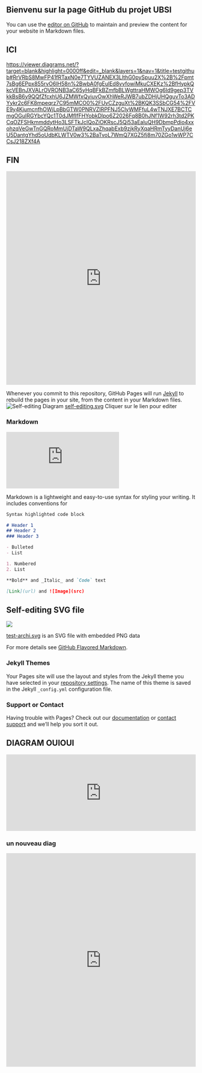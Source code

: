 ## Bienvenu sur la page GitHub du projet UBSI

You can use the [editor on GitHub](https://github.com/maxoulolZero/maxoulolZero.github.io/edit/main/README.md) to maintain and preview the content for your website in Markdown files.

## ICI
https://viewer.diagrams.net/?target=blank&highlight=0000ff&edit=_blank&layers=1&nav=1&title=testgithub#RrVRbS8MwFP41fRTaxN0e7TYVUZANEX3LlthG0pySpuu2X%2B%2Fpmt7sBg6EPpx855rvO6lH58n%2BwbA0fgEulEd8vvfowiMkuCXEKz%2BfHypkQkcVEBnJXVALrOVRONB3aC65yHqBFkBZmfbBLWgttraHMWOg6Id9gep3TVkkBsB6y9QQfZfcxhU6JZMWfxQyiuvOwXhWeRJWB7ubZDHjUHQguvTo3ADYykr2c6FK8mpeqrz7C95mMCO0%2FUvCZzguXt%2BKQK3SSbCG54%2FVE9y4KjumcnfhOWjLpBbGTW0PNRVZIRPFNJ5ClyWMFfuL4wTNJXE7BCTCmgOGuIRGYbcYQc1T0dJMfIfFHYobkDlpo6Z2026Fq8B0hJNf1W92rh3td2PKCqOZFSHkmmddytHo3LSFTkJcIQoZiOKRscJ5Qi53aEaluQH9DbmpPdio4xxohzqVeGwTnGQRoMmUjDTaW9QLxaZhqabExb9zjkRyXqaHRmTyyDanUj6eU5DantgYhd5oUdbKLWTV0w3%2BaTvoL7WmQ7XGZ5fj8m70ZGo1wWP7CCsJ218ZXf4A

## FIN

<iframe frameborder="0" style="width:100%;height:567px;" src="https://viewer.diagrams.net/?highlight=0000ff&edit=_blank&layers=1&nav=1&title=20210327%20Functional%20architecture.drawio#R5Vpdd5s4EP01fmyOACPgsbbz0XM2G59Nt9s%2ByjAGGoxYIcd2fv0KI7BB%2BCNeEmial0iD0Ej3XkkzwgNjvFjfMpIE99SDaKAjbz0wJgNd15GhiX%2BZZZNbNGSi3OKz0JO2neExfIGiobQuQw%2FSSkNOacTDpGp0aRyDyys2whhdVZvNaVT1mhAfFMOjSyLV%2Bk%2Fo8SC32rq1s99B6AeFZw07%2BZMFKRrLmaQB8ehqz2RcD4wxo5TnpcV6DFGGXoFL%2Ft7NgadyYM8kWsqhftsWBRQBCeNieAxifk53sGLuX2hivyyo9zh9junnO%2BPTUPExgTT0Zecp3xQoibklWTHlkAyMUQIsXAAHJk3TXX20CkIOjwlxs%2FYroRphC%2FgiEjVNFOfhGgoZ5PUoGtOIsq0jAzTPBEvYU87oE%2Bw9cbBlECyeqDMvoALGYb1nkkjcAhWDYxvRRD4dSsqkaMv6aqcAHUlbsMe%2BLW1Eis4ve94hLwoS%2FFcQYSpEjJab7ljwCNhzt4kF7Nowm7fDQv9owA00hGJD0XEkXI9mTJT8rPSVkTidU7bokCMTbG%2FYxJGtzwycrRRGl7EH2YRRS%2Bumd4xZCmOPnDLojpZrfHMzHjduYNYEWVY7RODeEWErRNwT9gS8Oybm87nuNm5iHp5hs6WjxO4dE466JLZvdccD4AM8WM4MtbQ1aah3RBQh7j4TQZh0yITtQjMTM9scmm0xoQ%2B1k0xojvOeTKjBtMICxN7nLJ8QtZjGwjjySBpsT0%2BtinJmnxIuGIm3FpEFlZgWOYTAZyQgZJvv8qVt5Ud2FF%2BZRXWylkdzXtucOqg5YT7wI%2FOU8Tx4lZxHZWqPCLNhRRQ2BhHh4XM1U2oiR3qY0lCM%2BGB8Z6MavyldMhfkW%2Fu5S60jza52ZNSFkgOjdLTVSjnt%2FyEf%2FfeQj9kr%2BdSDzcvlY9VOBued5WP8HvLBvZJPPUS%2BWD5CLldo70%2FrVkzqnc2HFJPVKzHVo%2FyLxaQkbu99lKk3TR9SPnav5KMkJ7%2BuftQrsg%2BpH6df%2BlFDae3KEH%2FWEOnG0LDMy9Rk4Y7VpIjpltFlkn3k0FTujn%2FguGer9OHL1%2FUo%2FPcZNt%2F%2BWN1OXxocKGrdXZJqpxPsQXMuXB3n4akevs%2BrJThFxLqfMesN%2BsI1vi7JmBuBOyPj6QVw%2BqHUsDPkzgj2e4Hc0OkbcmdEtv1ArqY50%2BwauTOCuuKSMWHUhTQ9jd6MuE%2F%2BFu%2BHJY%2FCGN4YVVxfybhrVM8IdTgLSexnta7EaKGaGJGpwIYbUGvjrrURNfWL3EEtBrAmPo1rd97SWl5766%2B%2F934rsB104Z75djfbKtxlCKWrc74ghFI%2F7PVyb7GOEqdpWt92F%2FUz3a%2BIK6qfhegdcW0esSrYckUYr10Rdw%2BfXv70v%2F%2F9JYh%2F%2FtSX4%2FjHxGu6zy09DNvxoIZCpQezHQ9qyFB6wO14UI%2FP0oPVjocje5%2FdjocjWnLa8aBuA7sUGL3WReOCUFO5UURSGqcneheF3Y8X84x%2F9xtQ4%2Fo%2F"></iframe>


Whenever you commit to this repository, GitHub Pages will run [Jekyll](https://jekyllrb.com/) to rebuild the pages in your site, from the content in your Markdown files.
![Self-editing Diagram](http://maxoulolZero.github.io/test2.svg)
<a href="http://maxoulolZero.github.io/test2.svg" target="_blank">self-editing.svg</a> Cliquer sur le lien pour editer
### Markdown

![Self-editing Diagram html](http://maxoulolZero.github.io/diagram.html)

Markdown is a lightweight and easy-to-use syntax for styling your writing. It includes conventions for

```markdown
Syntax highlighted code block

# Header 1
## Header 2
### Header 3

- Bulleted
- List

1. Numbered
2. List

**Bold** and _Italic_ and `Code` text

[Link](url) and ![Image](src)
```
## Self-editing SVG file

![](http://maxoulolZero.github.io/test-archi.svg)

<a href="http://maxoulolZero.github.io/test-archi.svg" target="_blank">test-archi.svg</a> is an SVG file with embedded PNG data 


For more details see [GitHub Flavored Markdown](https://guides.github.com/features/mastering-markdown/).

### Jekyll Themes

Your Pages site will use the layout and styles from the Jekyll theme you have selected in your [repository settings](https://github.com/maxoulolZero/maxoulolZero.github.io/settings). The name of this theme is saved in the Jekyll `_config.yml` configuration file.

### Support or Contact

Having trouble with Pages? Check out our [documentation](https://docs.github.com/categories/github-pages-basics/) or [contact support](https://support.github.com/contact) and we’ll help you sort it out.

## DIAGRAM OUIOUI

<iframe frameborder="0" style="width:100%;height:203px;" src="https://viewer.diagrams.net/?target=blank&highlight=0000ff&edit=_blank&layers=1&nav=1&title=testgithub#RrVRbS8MwFP41fRTaxN0e7TYVUZANEX3LlthG0pySpuu2X%2B%2Fpmt7sBg6EPpx855rvO6lH58n%2BwbA0fgEulEd8vvfowiMkuCXEKz%2BfHypkQkcVEBnJXVALrOVRONB3aC65yHqBFkBZmfbBLWgttraHMWOg6Id9gep3TVkkBsB6y9QQfZfcxhU6JZMWfxQyiuvOwXhWeRJWB7ubZDHjUHQguvTo3ADYykr2c6FK8mpeqrz7C95mMCO0%2FUvCZzguXt%2BKQK3SSbCG54%2FVE9y4KjumcnfhOWjLpBbGTW0PNRVZIRPFNJ5ClyWMFfuL4wTNJXE7BCTCmgOGuIRGYbcYQc1T0dJMfIfFHYobkDlpo6Z2026Fq8B0hJNf1W92rh3td2PKCqOZFSHkmmddytHo3LSFTkJcIQoZiOKRscJ5Qi53aEaluQH9DbmpPdio4xxohzqVeGwTnGQRoMmUjDTaW9QLxaZhqabExb9zjkRyXqaHRmTyyDanUj6eU5DantgYhd5oUdbKLWTV0w3%2BaTvoL7WmQ7XGZ5fj8m70ZGo1wWP7CCsJ218ZXf4A"></iframe>

### un nouveau diag

<iframe frameborder="0" style="width:100%;height:567px;" src="https://viewer.diagrams.net/?highlight=0000ff&edit=_blank&layers=1&nav=1&title=20210327%20Functional%20architecture.drawio#R5Vpdd5s4EP01fmyOACPgsbbz0XM2G59Nt9s%2ByjAGGoxYIcd2fv0KI7BB%2BCNeEmial0iD0Ej3XkkzwgNjvFjfMpIE99SDaKAjbz0wJgNd15GhiX%2BZZZNbNGSi3OKz0JO2neExfIGiobQuQw%2FSSkNOacTDpGp0aRyDyys2whhdVZvNaVT1mhAfFMOjSyLV%2Bk%2Fo8SC32rq1s99B6AeFZw07%2BZMFKRrLmaQB8ehqz2RcD4wxo5TnpcV6DFGGXoFL%2Ft7NgadyYM8kWsqhftsWBRQBCeNieAxifk53sGLuX2hivyyo9zh9junnO%2BPTUPExgTT0Zecp3xQoibklWTHlkAyMUQIsXAAHJk3TXX20CkIOjwlxs%2FYroRphC%2FgiEjVNFOfhGgoZ5PUoGtOIsq0jAzTPBEvYU87oE%2Bw9cbBlECyeqDMvoALGYb1nkkjcAhWDYxvRRD4dSsqkaMv6aqcAHUlbsMe%2BLW1Eis4ve94hLwoS%2FFcQYSpEjJab7ljwCNhzt4kF7Nowm7fDQv9owA00hGJD0XEkXI9mTJT8rPSVkTidU7bokCMTbG%2FYxJGtzwycrRRGl7EH2YRRS%2Bumd4xZCmOPnDLojpZrfHMzHjduYNYEWVY7RODeEWErRNwT9gS8Oybm87nuNm5iHp5hs6WjxO4dE466JLZvdccD4AM8WM4MtbQ1aah3RBQh7j4TQZh0yITtQjMTM9scmm0xoQ%2B1k0xojvOeTKjBtMICxN7nLJ8QtZjGwjjySBpsT0%2BtinJmnxIuGIm3FpEFlZgWOYTAZyQgZJvv8qVt5Ud2FF%2BZRXWylkdzXtucOqg5YT7wI%2FOU8Tx4lZxHZWqPCLNhRRQ2BhHh4XM1U2oiR3qY0lCM%2BGB8Z6MavyldMhfkW%2Fu5S60jza52ZNSFkgOjdLTVSjnt%2FyEf%2FfeQj9kr%2BdSDzcvlY9VOBued5WP8HvLBvZJPPUS%2BWD5CLldo70%2FrVkzqnc2HFJPVKzHVo%2FyLxaQkbu99lKk3TR9SPnav5KMkJ7%2BuftQrsg%2BpH6df%2BlFDae3KEH%2FWEOnG0LDMy9Rk4Y7VpIjpltFlkn3k0FTujn%2FguGer9OHL1%2FUo%2FPcZNt%2F%2BWN1OXxocKGrdXZJqpxPsQXMuXB3n4akevs%2BrJThFxLqfMesN%2BsI1vi7JmBuBOyPj6QVw%2BqHUsDPkzgj2e4Hc0OkbcmdEtv1ArqY50%2BwauTOCuuKSMWHUhTQ9jd6MuE%2F%2BFu%2BHJY%2FCGN4YVVxfybhrVM8IdTgLSexnta7EaKGaGJGpwIYbUGvjrrURNfWL3EEtBrAmPo1rd97SWl5766%2B%2F934rsB104Z75djfbKtxlCKWrc74ghFI%2F7PVyb7GOEqdpWt92F%2FUz3a%2BIK6qfhegdcW0esSrYckUYr10Rdw%2BfXv70v%2F%2F9JYh%2F%2FtSX4%2FjHxGu6zy09DNvxoIZCpQezHQ9qyFB6wO14UI%2FP0oPVjocje5%2FdjocjWnLa8aBuA7sUGL3WReOCUFO5UURSGqcneheF3Y8X84x%2F9xtQ4%2Fo%2F"></iframe>


